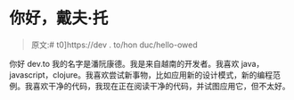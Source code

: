# 你好，戴夫·托

> 原文:# t0]https://dev . to/hon duc/hello-owed

你好 dev.to 我的名字是潘阮康德。我是来自越南的开发者。我喜欢 java，javascript，clojure。我喜欢尝试新事物，比如应用新的设计模式，新的编程范例。我喜欢干净的代码，我现在正在阅读干净的代码，并试图应用它，但不太好。